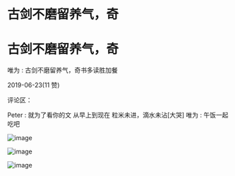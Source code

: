 # 古剑不磨留养气，奇

# 古剑不磨留养气，奇

唯为 : 古剑不磨留养气，奇书多读胜加餐

2019-06-23(11 赞)

评论区：

Peter : 就为了看你的文 从早上到现在 粒米未进，滴水未沾[大哭] 唯为 : 午饭一起吃吧

![image](img/Image_090.png)

![image](img/Image_091.png)

![image](img/Image_092.png)